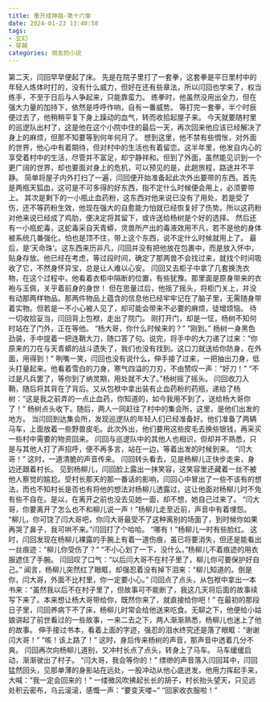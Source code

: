 ```yaml
---
title: 重开成神路-第十六章
date: 2024-01-23 13:40:58
tags:
- 玄幻
- 穿越
categories: 朋友的小说
---
```

第二天，闫回早早便起了床。
先是在院子里打了一套拳，这套拳是平日里村中的年轻人炼体时打的，没有什么威力，但好在还有些章法，所以闫回也学来了，权当练手，不至于日后与人争起来，只能靠蛮力。
练拳时，他虽然没用出全力，但在强大力量的加持下，依然是呼呼作响，自有一番威势。
等打完一套拳，半个时辰便过去了，他稍稍平复下身上躁动的血气，转而收拾起屋子来。
今天就要随村里的巡逻队出村了，这是他在这个小院中住的最后一天，再次回来他应该已经解决了身上的麻烦，但那不知要等到何年何月了。
想到这里，他不禁有些惆怅，对外面的世界，他心中有着期待，但对村中的生活也有着留恋。这半年里，他发自内心的享受着村中的生活，尽管并不富足，却宁静祥和。但到了外面，虽然能见识到一个更广阔的世界，却也要面对身上的危机，可以预见的是，此趟旅程，路途并不平静。
简单将屋子内外打扫了一遍，闫回便开始准备起此次外出要带的东西。首先是两瓶天狐血，这可是不可多得的好东西，指不定什么时候便会用上，必须要带上。
其次是剩下的一小瓶止血药粉，这东西对他来说已没有了用处，若是受了伤，还不等药粉生效，他现在强大的自愈能力怕就已经恢复好了伤势。所以这药粉对他来说已经成了鸡肋，便决定将其留下，或许送给杨树是个好的选择。
然后还有一小瓶蛇毒，这蛇毒采自天青蟒，灵兽所产出的毒液效用不凡，若不是他的身体被系统几番强化，怕也是顶不住，带上这个东西，说不定什么时候就用上了。
最后，是‘天命珠’。这东西来历非凡，闫回并没有把他放在包裹中，而是放入怀中，贴身存放。他已经在考虑，等过段时间，确定了那两兽不会找过来，就找个时间吸收了它，不然身怀异宝，总是让人难以心安。
闫回又去柜子中拿了几套换洗衣物，在这个过程中，他看着衣柜中隔断的位置，有些犹豫。那里面是原身带来的衣袍与玉佩，关乎着前身的身世！
但在思量过后，他摇了摇头，将柜门关上，并没有动那两样物品。那两件物品上蕴含的信息他已经牢牢记在了脑子里，无需随身带着实物。但若是一不小心被人见了，却可能会带来不必要的麻烦，徒增烦恼。
待一切收拾妥当，闫回背上包袱，走出了院门。
刚打开门，却是一怔，杨树不知何时站在了门外，正在等他。
“杨大哥，你什么时候来的？”
“刚到。”
杨树一身黑色劲装，手中提着一把连鞘大刀，随口答了句。说完，将手中的大刀递了过来：“你原来的刀在与天青蟒的战斗遗失了，我们也没有找到。这口刀就送给你防身，在外面，用得到！”
咧嘴一笑，闫回也没有说什么，伸手接了过来，一把抽出刀身，低头打量起来。他看着雪白的刀身，寒气四溢的刀刃，不由赞叹一声：“好刀！”
“不过是凡兵罢了，等你到了纳灵期，用处就不大了。”杨树摇了摇头。
闫回收刀入鞘，随后将其背在了背后。又从包袱中拿出装有止血药粉的药瓶，递给了杨树：“这是我之前弄的一点止血药，你知道的，如今我用不到了，送给杨大哥你了！”
杨树点头收下。随后，两人一同赶往了村中的集会所，这里，是他们出发的地方。
当闫回到达集会所，发现巡逻队的年轻人们已经准备好。他们准备了两辆马车，上面放着一些野兽皮毛。此次外出，他们要用这些皮毛去换些银钱，再采买一些村中需要的物资回来。
闫回与巡逻队中的其他人也相识，但却并不熟悉，只是与其他人打了声招呼，便不再多言，站在一边，等着出发的时候到来。
“闫大哥！”
这时，一道清脆的声音传来。
闫回转头看去，见是杨柳儿正快步走来，身边还跟着村长。
见到杨柳儿，闫回脸上露出一抹笑容，这笑容里还藏着一丝不被他人察觉的尴尬。受村长那天的那一番话的影响，闫回心中冒出了一些不该有的想法，而也不知村长是否也有将他的想法对杨柳儿透露过，这让他面对杨柳儿时不免有些不自在。是以，在离开之前也没去见她一面，却不想，她自己过来了。
“闫大哥，你要离开了怎么也不和柳儿说一声！”杨柳儿走至近前，声音中有着埋怨。
“柳儿，你可饶了闫大哥吧，你闫大哥最受不了这种离别的场面了，到时候你如果再哭了鼻子，我可哄不来。”闫回打了个哈哈。
“哪有！”杨柳儿一时有些脸红。
这时，闫回发现在杨柳儿裸露的手腕上有着一道伤痕，虽已将要消失，但还是能看出一丝痕迹：“柳儿你受伤了？”
“不小心划了一下，没什么。”杨柳儿不着痕迹的用衣服遮住了手腕。
闫回叹了口气：“以后闫大哥不在村子里了，柳儿你可要保护好自己。”
闻言，杨柳儿突然红了眼眶，却强忍着没有掉下泪来：“柳儿知道的。倒是你，闫大哥，外面不比村里，你一定要小心。”
闫回点了点头，从包袱中拿出一本书来：“虽然我以后不在村子里了，但故事可不能断了，我这几天将后面的故事续写下来了。本来想让杨大哥带给你，既然你来了，就直接给你吧！”
在最初的那段日子里，闫回养病下不了床，杨柳儿时常会给他送来吃食。无聊之下，他便给小姑娘讲起了前世看过的一些故事，一来二去之下，两人渐渐熟悉，杨柳儿也迷上了他的故事。
伸手接过书本，看着上面的字迹，强忍的泪水终究还是落了眼眶：“谢谢闫大哥！”
“咳！该上路了！”
这时，身后传来杨树的声音，那声音中透着几分不爽。
闫回再次向杨柳儿道别，又冲村长点了点头，转身上了马车。
马车缓缓启动，渐渐驶出了村子。
“闫大哥，我会等你的！”
缥缈的声音落入闫回耳中，闫回猛然回头，见那单薄的身影站在远处，一股冲动从他心底迸发。他用力挥起手来，大喊：“我一定会回来的！”
一缕微风吹拂起长长的胡子，村长抬头望天，只见远处积云密布，乌云滚滚，感慨一声：“要变天喽~”
“回家收衣服啦！”